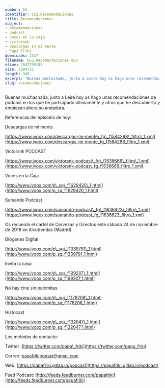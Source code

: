 ```yaml
---
number: 53
identifier: 052.Recomendaciones
title: Recomendaciones
subject:
- recomendaciones
- podcast
- voces en la caja
- victorsnk
- descargas en mi mente
- Papá Friki
downloads: 2337
filename: 052.Recomendaciones.mp3
mtime: 1542799183
size: 5594755
length: 349
excerpt: "Buenas muchachada, junto a Leire hoy os hago unas recomendaciones de podcast en los que he participado últimamente y otros que he descubierto y empiezan ahora su andadura.\n\nReferencias del episodio de hoy:  \n\nDescargas de mi mente\n\n[https://www.ivoox.com/descargas-mi-mente\\_fg\\_f1584288\\_filtro\\_1.xml](https://www.ivoox.com/descargas-mi-mente_fg_f1584288_filtro_1.xml)  \n\nVictorsnk PODCAST  \n\n[https://www.ivoox.com/victorsnk-podcast\\_fg\\_f1636666\\_filtro\\_1.xml](https://www.ivoox.com/victorsnk-podcast_fg_f1636666_filtro_1.xml)\n\nVoces en la Caja  \n\n[http://www.ivoox.com/p\\_sq\\_f1629420\\_1.html](http://www.ivoox.com/p_sq_f1629420_1.html)  \n\nSumando Podcast  \n\n[https://www.ivoox.com/sumando-podcast\\_fg\\_f1636623\\_filtro\\_1.xml](https://www.ivoox.com/sumando-podcast_fg_f163662"
slug: recomendaciones
---
```

Buenas muchachada, junto a Leire hoy os hago unas recomendaciones de podcast en los que he participado últimamente y otros que he descubierto y empiezan ahora su andadura.

Referencias del episodio de hoy:

Descargas de mi mente

[https://www.ivoox.com/descargas-mi-mente\_fg\_f1584288\_filtro\_1.xml](https://www.ivoox.com/descargas-mi-mente_fg_f1584288_filtro_1.xml)

Victorsnk PODCAST

[https://www.ivoox.com/victorsnk-podcast\_fg\_f1636666\_filtro\_1.xml](https://www.ivoox.com/victorsnk-podcast_fg_f1636666_filtro_1.xml)

Voces en la Caja

[http://www.ivoox.com/p\_sq\_f1629420\_1.html](http://www.ivoox.com/p_sq_f1629420_1.html)

Sumando Podcast

[https://www.ivoox.com/sumando-podcast\_fg\_f1636623\_filtro\_1.xml](https://www.ivoox.com/sumando-podcast_fg_f1636623_filtro_1.xml)

Os recuerdo el cartel de Cervezas y Directos este sábado 24 de noviembre de 2018 en Alcobendas (Madrid).

Diógenes Digital

[http://www.ivoox.com/p\_sq\_f1339791\_1.html](http://www.ivoox.com/p_sq_f1339791_1.html)

Invita la casa

[http://www.ivoox.com/p\_sq\_f199207\_1.html](http://www.ivoox.com/p_sq_f199207_1.html)

No hay cine sin palomitas

[http://www.ivoox.com/p\_sq\_f1178206\_1.html](http://www.ivoox.com/p_sq_f1178206_1.html)

Histocast

[http://www.ivoox.com/p\_sq\_f132047\_1.html](http://www.ivoox.com/p_sq_f132047_1.html)

Los métodos de contacto:

Twitter: [https://twitter.com/papa\_friki](https://twitter.com/papa_friki)

Correo: [papafrikipodast@gmail.com](https://archive.org/details/papafrikipodast@gmail.com)

Web: [https://papafriki.gitlab.io/podcast](https://papafriki.gitlab.io/podcast)

Feed Podcast: [http://feeds.feedburner.com/papafriki](http://feeds.feedburner.com/papafriki)
